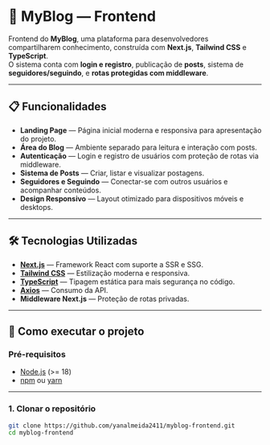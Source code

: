 # 📝 MyBlog — Frontend

Frontend do **MyBlog**, uma plataforma para desenvolvedores compartilharem conhecimento, construída com **Next.js**, **Tailwind CSS** e **TypeScript**.  
O sistema conta com **login e registro**, publicação de **posts**, sistema de **seguidores/seguindo**, e **rotas protegidas com middleware**.  

---

## 📋 Funcionalidades

- **Landing Page** — Página inicial moderna e responsiva para apresentação do projeto.
- **Área do Blog** — Ambiente separado para leitura e interação com posts.
- **Autenticação** — Login e registro de usuários com proteção de rotas via middleware.
- **Sistema de Posts** — Criar, listar e visualizar postagens.
- **Seguidores e Seguindo** — Conectar-se com outros usuários e acompanhar conteúdos.
- **Design Responsivo** — Layout otimizado para dispositivos móveis e desktops.

---

## 🛠️ Tecnologias Utilizadas

- **[Next.js](https://nextjs.org/)** — Framework React com suporte a SSR e SSG.
- **[Tailwind CSS](https://tailwindcss.com/)** — Estilização moderna e responsiva.
- **[TypeScript](https://www.typescriptlang.org/)** — Tipagem estática para mais segurança no código.
- **[Axios](https://axios-http.com/)** — Consumo da API.
- **Middleware Next.js** — Proteção de rotas privadas.

---

## 🚀 Como executar o projeto

### **Pré-requisitos**
- [Node.js](https://nodejs.org/) (>= 18)
- [npm](https://www.npmjs.com/) ou [yarn](https://yarnpkg.com/)

---

### **1. Clonar o repositório**
```bash
git clone https://github.com/yanalmeida2411/myblog-frontend.git
cd myblog-frontend

